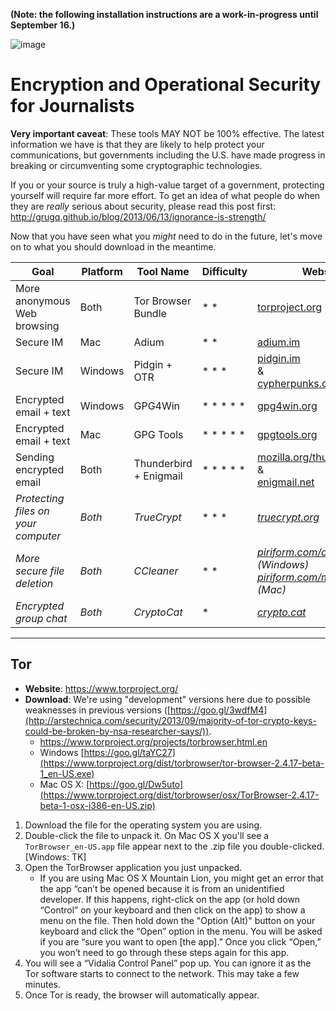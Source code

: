 <b>(Note: the following installation instructions are a work-in-progress until September 16.)</b>

![image](http://hackshackers.com/wp-content/uploads/logos/chapters/nyc_side.gif)
# Encryption and Operational Security for Journalists

**Very important caveat**: These tools MAY NOT be 100% effective. The latest information we have is that they are likely to help protect your communications, but governments including the U.S. have made progress in breaking or circumventing some cryptographic technologies.

If you or your source is truly a high-value target of a government, protecting yourself will require far more effort. To get an idea of what people do when they are *really* serious about security, please read this post first: http://grugq.github.io/blog/2013/06/13/ignorance-is-strength/

Now that you have seen what you *might* need to do in the future, let's move on to what you should download in the meantime. 

Goal | Platform | Tool Name | Difficulty | Website
---- | -------- | --------- | ---------- | -------
More anonymous Web browsing | Both | Tor Browser Bundle | * * | [torproject.org][tor] ([downloads](https://www.torproject.org/projects/torbrowser.html.en))
Secure IM | Mac | Adium | * * | [adium.im][adium]
Secure IM | Windows | Pidgin + OTR | * * * | [pidgin.im](http://pidgin.im/)<br>&<br>[cypherpunks.ca/otr](http://www.cypherpunks.ca/otr/)
Encrypted email + text | Windows | GPG4Win | * * * * * | [gpg4win.org](http://www.gpg4win.org/) 
Encrypted email + text | Mac | GPG Tools | * * * * * | [gpgtools.org][gpgtools]
Sending encrypted email | Both | Thunderbird + Enigmail | * * * * * | [mozilla.org/thunderbird][thunderbird]<br>&<br>[enigmail.net][enigmail]
*Protecting files on your computer* | *Both* | *TrueCrypt* | * * * | [*truecrypt.org*][truecrypt]
*More secure file deletion* | *Both* | *CCleaner* | * * | *[piriform.com/ccleaner](http://www.piriform.com/mac/ccleaner) (Windows)<br>[piriform.com/mac/ccleaner](http://www.piriform.com/mac/ccleaner) (Mac)*
*Encrypted group chat* | *Both* | *CryptoCat* | * | *[crypto.cat][cryptocat]*

[tor]: https://www.torproject.org/
[adium]: https://adium.im/
[gpgtools]: https://gpgtools.org/
[thunderbird]: https://www.mozilla.org/en-US/thunderbird/
[enigmail]: https://www.enigmail.net/
[truecrypt]: http://www.truecrypt.org/
[cryptocat]: https://crypto.cat/

---

## Tor

* **Website**: https://www.torproject.org/
* **Download**: We're using "development" versions here due to possible weaknesses in previous versions ([https://goo.gl/3wdfM4](http://arstechnica.com/security/2013/09/majority-of-tor-crypto-keys-could-be-broken-by-nsa-researcher-says/)).
  * https://www.torproject.org/projects/torbrowser.html.en
  * Windows [https://goo.gl/taYC27](https://www.torproject.org/dist/torbrowser/tor-browser-2.4.17-beta-1_en-US.exe)
  * Mac OS X: [https://goo.gl/Dw5uto](https://www.torproject.org/dist/torbrowser/osx/TorBrowser-2.4.17-beta-1-osx-i386-en-US.zip)

1. Download the file for the operating system you are using.
2. Double-click the file to unpack it. On Mac OS X you'll see a `TorBrowser_en-US.app` file appear next to the .zip file you double-clicked. [Windows: TK]
3. Open the TorBrowser application you just unpacked.
   * If you are using Mac OS X Mountain Lion, you might get an error that the app “can’t be opened because it is from an unidentified developer. If this happens, right-click on the app (or hold down “Control” on your keyboard and then click on the app) to show a menu on the file. Then hold down the "Option (Alt)" button on your keyboard and click the “Open” option in the menu. You will be asked if you are “sure you want to open [the app].” Once you click “Open,” you won’t need to go through these steps again for this app.
4. You will see a “Vidalia Control Panel” pop up. You can ignore it as the Tor software starts to connect to the network. This may take a few minutes.
5. Once Tor is ready, the browser will automatically appear.
